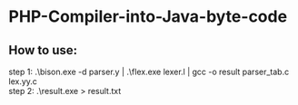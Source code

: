 # PHP-Compiler-into-Java-byte-code

## How to use:
<p>step 1: .\bison.exe -d parser.y | .\flex.exe lexer.l | gcc -o result parser_tab.c lex.yy.c <br>
step 2:  .\result.exe > result.txt</p> 
